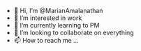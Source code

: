 - 👋 Hi, I’m @MarianAmalanathan
- 👀 I’m interested in work
- 🌱 I’m currently learning to PM
- 💞️ I’m looking to collaborate on everything
- 📫 How to reach me ...

<!---
MarianAmalanathan/MarianAmalanathan is a ✨ special ✨ repository because its `README.md` (this file) appears on your GitHub profile.
You can click the Preview link to take a look at your changes.
--->
